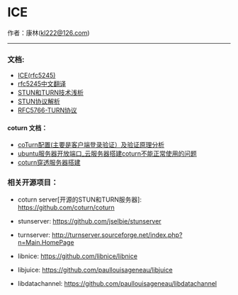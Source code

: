 # ICE
作者：康林(kl222@126.com)

-----------------------

### 文档:

- [ICE(rfc5245)](https://www.ietf.org/rfc/rfc5245.txt)
- [rfc5245中文翻译](https://blog.csdn.net/tommy1boy/article/details/81941553)
- [STUN和TURN技术浅析](http://www.h3c.com/cn/d_201206/922128_30005_0.htm)
- [STUN协议解析](https://blog.csdn.net/momo0853/article/details/105387675#Symmetric_176)
- [RFC5766-TURN协议](https://blog.csdn.net/shenxin870409/article/details/42978693/)

#### coturn 文档：
- [coTurn配置(主要是客户端登录验证）及验证原理分析](https://blog.csdn.net/gamereborn/article/details/80211358)
- [ubuntu服务器开放端口_云服务器搭建coturn不能正常使用的问题](https://blog.csdn.net/weixin_39828457/article/details/110489140)
- [coturn穿透服务器搭建](https://www.jianshu.com/p/915eab39476d)

### 相关开源项目：
- coturn server[开源的STUN和TURN服务器]: https://github.com/coturn/coturn
- stunserver: https://github.com/jselbie/stunserver
- turnserver: http://turnserver.sourceforge.net/index.php?n=Main.HomePage

- libnice: https://github.com/libnice/libnice
- libjuice: https://github.com/paullouisageneau/libjuice

- libdatachannel: https://github.com/paullouisageneau/libdatachannel
